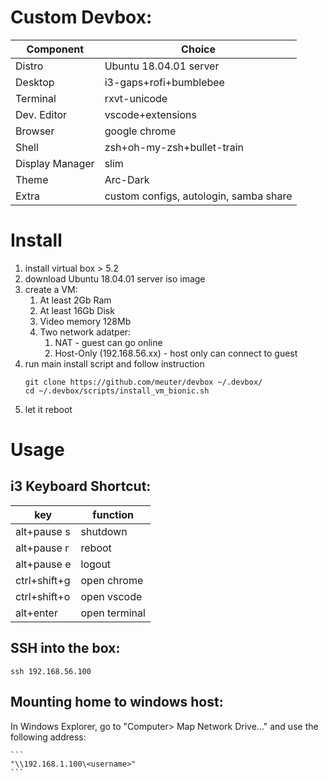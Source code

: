 # Custom Devbox:

| Component        | Choice |
| ---------------- | ------ | 
| Distro           | Ubuntu 18.04.01 server |
| Desktop          | i3-gaps+rofi+bumblebee |
| Terminal         | rxvt-unicode |
| Dev. Editor      | vscode+extensions | |
| Browser          | google chrome |
| Shell            | zsh+oh-my-zsh+bullet-train |
| Display Manager  | slim |
| Theme            | Arc-Dark |
| Extra            | custom configs, autologin, samba share |


# Install

1. install virtual box > 5.2
2. download Ubuntu 18.04.01 server iso image
3. create a VM:
    1. At least 2Gb Ram
    2. At least 16Gb Disk
    3. Video memory 128Mb    
    4. Two network adatper: 
        1. NAT - guest can go online
        2. Host-Only (192.168.56.xx) - host only can connect to guest
5. run main install script and follow instruction
    ```
    git clone https://github.com/meuter/devbox ~/.devbox/
    cd ~/.devbox/scripts/install_vm_bionic.sh
    ```
6. let it reboot

# Usage

## i3 Keyboard Shortcut:

| key          | function |
| ------------ | ----- |
| alt+pause s  | shutdown |
| alt+pause r  | reboot |
| alt+pause e  | logout |
| ctrl+shift+g | open chrome |
| ctrl+shift+o | open vscode |
| alt+enter | open terminal |

## SSH into the box:

```
ssh 192.168.56.100
```

## Mounting home to windows host:

In Windows Explorer, go to "Computer> Map Network Drive..." and use the following address:

    ```
    "\\192.168.1.100\<username>"
    ```

